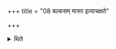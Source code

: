 +++
title = "08 बल्कसम् मासर इत्याचक्षते"

+++

<details><summary>थिते</summary>

बल्कसं मासर इत्याचक्षते ८
</details>
